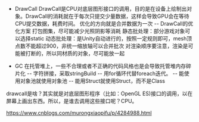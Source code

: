 - DrawCall
DrawCall是CPU对底层图形接口的调用，目的是在设备上绘制出对象。DrawCall的消耗就在于每次只提交少量数据，这样会导致GPU会在等待CPU提交数据，耗费时间。
优化的方向就是合并数据为一次
-- DrawCall的优化方案
打包图集，尽可能减少光照阴影等消耗
静态批处理：部分游戏对象可以选择static
动态批处理：是Unity自动进行的，按照一定规则即可，mesh顶点数不能超过900，非统一缩放轴可以合并批次
对渲染顺序要注意，渲染是可能被打断的，所以同材质的对象，尽可能放一起

- GC
在托管堆上，一些不合理或者不正确的代码风格也是会导致托管堆内存碎片化
-- 字符拼接，采取stringBuild
-- 用for循环代替foreach迭代。
-- 能使用对象池就使用对象池
-- 能用Struct就使用Struct，而不是Class



drawcall是啥？其实就是对底层图形程序（比如：OpenGL ES)接口的调用，以在屏幕上画出东西。所以，是谁去调用这些接口呢？CPU。


https://www.cnblogs.com/murongxiaopifu/p/4284988.html
